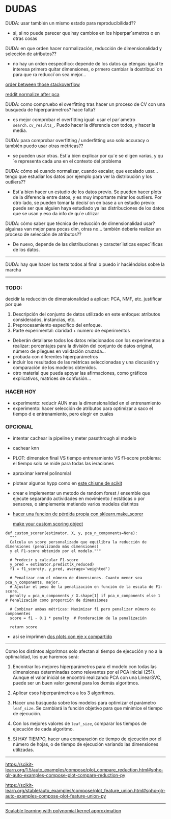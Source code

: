 # DUDAS

DUDA: usar también un mismo estado para reproducibilidad??
- si, si no puede parecer que hay cambios en los hiperpar´ametros o en otras cosas

DUDA: en que orden hacer normalización, reducción de dimensionalidad y selección de atributos??
- no hay un orden eespecifico: depende de los datos qu etengas: igual te interesa primero quitar dimensiones, o prmero cambiar la dostribuci´on para que ra reducci´on sea mejor...

[order between those stackoverflow](https://stackoverflow.com/questions/46062679/right-order-of-doing-feature-selection-pca-and-normalization)

[reddit normalize after pca](https://www.reddit.com/r/datascience/comments/15u6esb/feature_selection_normalization_before_or_after/?rdt=59437)

DUDA: como compruebo el overfitting tras hacer un proceso de CV con una busqueda de hiperparámetros? hace falta?
- es mejor comprobar el overfitting igual: usar el par´ametro `search.cv_results_`.
Puedo hacer la diferencia con todos, y hacer la media.

DUDA: para comprobar overfitting / underfitting uso solo accuracy o también puedo usar otras métricas??
- se pueden usar otras. Est´a bien explicar por qu´e se eligen varias, y qu´e representa cada una en el contexto del problema

DUDA: cómo sé cuando normalizar, cuando escalar, que escalado usar... tengo que estudiar los datos por ejemplo para ver la distribución y los outliers??
- Est´a bien hacer un estudio de los datos previo. Se pueden hacer plots de la diferencia entre datos, y es muy importante mirar los outliers.
Por otro lado, se pueden tomar la decisi´on en base a un estudio previo: puede ser que alguien haya estudiado ya las distribuciones de los datos que se usan y eso da info de qu´e utilizar

DUDA: cómo saber que técnica de reducción de dimensionalidad usar? alguinas van mejor para pocas dim, otras no...
también debería realizar un proceso de selección de atributos??
- De nuevo, depende de las distribuciones y caracter´isticas espec´ificas de los datos.


---

DUDA: hay que hacer los tests todos al final o puedo ir haciéndolos sobre la marcha


---

### TODO:

decidir la reducción de dimensionalidad a aplicar: PCA, NMF, etc. justificar por que

1. Descripción del conjunto de datos utilizado en este enfoque: atributos considerados, instancias, etc.
2. Preprocesamiento específico del enfoque.
3. Parte experimental: claridad + numero de experimentos
  - Deberán detallarse todos los datos relacionados con los
experimentos a realizar: porcentajes para la división del conjunto de
datos original, número de pliegues en validación cruzada…
  - probada con diferentes hiperparámetros
  - incluir los resultados de las métricas
  seleccionadas y una discusión y comparación de los modelos
  obtenidos.
  - otro material que pueda
apoyar las afirmaciones, como gráficos explicativos, matrices de
confusión…

### HACER HOY
- experimento: reducir AUN mas la dimensionalidad en el entrenamiento
- experimento:  hacer selección de atributos para optimizar a saco el tiempo d e entrenamiento, pero elegir en cuales

### OPCIONAL
- intentar cachear la pipeline y meter passthrough al modelo
- cachear knn
- PLOT: dimension final VS tiempo entrenamiento VS f1-score
  problema: el tiempo solo se mide para todas las ieraciones
- aproximar kernel polinomial
- plotear algunos hypp como en [este chisme de scikit](https://scikit-learn.org/1.5/auto_examples/svm/plot_rbf_parameters.html#train-classifiers)
- crear e implementar un metodo de random forest / ensemble que ejecute separando actividades en movimiento / estáticas o por sensores, o simplemente metiendo varios modelos distintos
- [hacer una funcion de pérdida propia con sklearn.make_scorer](https://stackoverflow.com/questions/32401493/how-to-create-customize-your-own-scorer-function-in-scikit-learn)

  [make your custom scoring object](https://scikit-learn.org/1.5/modules/model_evaluation.html#implementing-your-own-scoring-object)

```
def custom_scorer(estimator, X, y, pca_n_components=None):
  """
  Calcula un score personalizado que equilibra la reducción de dimensiones (penalizando más dimensiones)
  y el F1-score obtenido por el modelo."""

  # Predecir y calcular F1-score
  y_pred = estimator.predict(X_reduced)
  f1 = f1_score(y, y_pred, average='weighted')

  # Penalizar con el número de dimensiones. Cuanto menor sea pca_n_components, mejor.
  # Ajustar el peso de la penalización en función de la escala de F1-score.
  penalty = pca_n_components / X.shape[1] if pca_n_components else 1  # Penalización como proporción de dimensiones

  # Combinar ambas métricas: Maximizar f1 pero penalizar número de componentes
  score = f1 - 0.1 * penalty  # Ponderación de la penalización

  return score
```

- asi se imprimen [dos plots con eje x compartido](https://scikit-learn.org/1.5/auto_examples/compose/plot_digits_pipe.html#sphx-glr-auto-examples-compose-plot-digits-pipe-py)


---


Como los distintos algoritmos solo afectan al tiempo de ejecución y no a la optimalidad, los que haremos será:

1. Encontrar los mejores hiperparámetros para el modelo con todas las dimensiones determinadas como relevantes por el PCA inicial (251). Aunque el valor inicial se encontró realizando PCA con una LinearSVC, puede ser un buen valor general para los demás algoritmos.

2. Aplicar esos hiperparámetros a los 3 algoritmos.

3. Hacer una búsqueda sobre los modelos para optimizar el parámetro `leaf_size`. Se cambiará la función objetivo para que minimice el tiempo de ejecución.

4. Con los mejores valores de `leaf_size`, comparar los tiempos de ejecución de cada algoritmo.

5. SI HAY TIEMPO, hacer una comparación de tiempo de ejecución por el número de hojas, o de tiempo de ejecución variando las dimensiones utilizadas.

---

https://scikit-learn.org/1.5/auto_examples/compose/plot_compare_reduction.html#sphx-glr-auto-examples-compose-plot-compare-reduction-py

https://scikit-learn.org/stable/auto_examples/compose/plot_feature_union.html#sphx-glr-auto-examples-compose-plot-feature-union-py

---


[Scalable learning with polynomial kernel approximation](https://scikit-learn.org/1.5/auto_examples/kernel_approximation/plot_scalable_poly_kernels.html)
